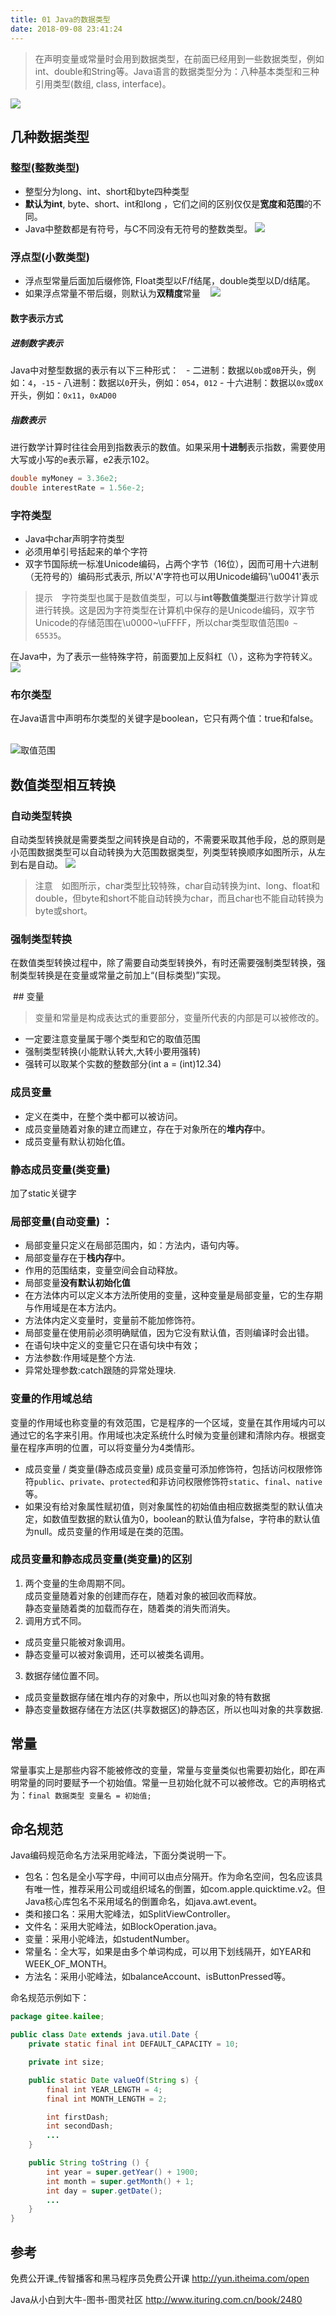 ```yaml
---
title: 01 Java的数据类型
date: 2018-09-08 23:41:24
---
```

> 在声明变量或常量时会用到数据类型，在前面已经用到一些数据类型，例如int、double和String等。Java语言的数据类型分为：八种基本类型和三种引用类型(数组, class, interface)。

![](https://upload-images.jianshu.io/upload_images/1662509-ee14eb10d52d0d92.png?imageMogr2/auto-orient/strip%7CimageView2/2/w/1240)
## 几种数据类型
### 整型(整数类型)
* 整型分为long、int、short和byte四种类型
* **默认为int**, byte、short、int和long ，它们之间的区别仅仅是**宽度和范围**的不同。
* Java中整数都是有符号，与C不同没有无符号的整数类型。
![](https://upload-images.jianshu.io/upload_images/1662509-fe7aad922e691e3c.png?imageMogr2/auto-orient/strip%7CimageView2/2/w/1240)

### 浮点型(小数类型)
* 浮点型常量后面加后缀修饰, Float类型以F/f结尾，double类型以D/d结尾。
* 如果浮点常量不带后缀，则默认为**双精度**常量    
![](https://upload-images.jianshu.io/upload_images/1662509-1fa1a7780e9f9ff2.png?imageMogr2/auto-orient/strip%7CimageView2/2/w/1240)

#### 数字表示方式
##### 进制数字表示
Java中对整型数据的表示有以下三种形式：  
    - 二进制：数据以`0b`或`0B`开头，例如：`4`，`-15`
    - 八进制：数据以`0`开头，例如：`054`，`012`
    - 十六进制：数据以`0x`或`0X`开头，例如：`0x11`，`0xAD00 `

##### 指数表示
进行数学计算时往往会用到指数表示的数值。如果采用**十进制**表示指数，需要使用大写或小写的e表示幂，e2表示102。
``` java
double myMoney = 3.36e2;
double interestRate = 1.56e-2;
```

### 字符类型
* Java中char声明字符类型
* 必须用单引号括起来的单个字符
* 双字节国际统一标准Unicode编码，占两个字节（16位），因而可用十六进制（无符号的）编码形式表示, 所以'A'字符也可以用Unicode编码'\u0041'表示
> 提示　字符类型也属于是数值类型，可以与**int等数值类型**进行数学计算或进行转换。这是因为字符类型在计算机中保存的是Unicode编码，双字节Unicode的存储范围在\u0000~\uFFFF，所以char类型取值范围`0 ~ 65535`。

在Java中，为了表示一些特殊字符，前面要加上反斜杠（\），这称为字符转义。
![](https://upload-images.jianshu.io/upload_images/1662509-2e0d430b87f4873f.png?imageMogr2/auto-orient/strip%7CimageView2/2/w/1240)

### 布尔类型
在Java语言中声明布尔类型的关键字是boolean，它只有两个值：true和false。     

![取值范围](http://upload-images.jianshu.io/upload_images/1662509-fd7793bd9fe09607.jpg?imageMogr2/auto-orient/strip%7CimageView2/2/w/1240)

## 数值类型相互转换
### 自动类型转换
自动类型转换就是需要类型之间转换是自动的，不需要采取其他手段，总的原则是小范围数据类型可以自动转换为大范围数据类型，列类型转换顺序如图所示，从左到右是自动。
![](https://upload-images.jianshu.io/upload_images/1662509-5bcdc9e4501cb800.png?imageMogr2/auto-orient/strip%7CimageView2/2/w/1240)
> 注意　如图所示，char类型比较特殊，char自动转换为int、long、float和double，但byte和short不能自动转换为char，而且char也不能自动转换为byte或short。

### 强制类型转换
在数值类型转换过程中，除了需要自动类型转换外，有时还需要强制类型转换，强制类型转换是在变量或常量之前加上“(目标类型)”实现。

 ## 变量
> 变量和常量是构成表达式的重要部分，变量所代表的内部是可以被修改的。
* 一定要注意变量属于哪个类型和它的取值范围                  
* 强制类型转换(小能默认转大,大转小要用强转) 
* 强转可以取某个实数的整数部分(int a = (int)12.34)

### 成员变量
* 定义在类中，在整个类中都可以被访问。
* 成员变量随着对象的建立而建立，存在于对象所在的**堆内存**中。
* 成员变量有默认初始化值。

### 静态成员变量(类变量)
加了static关键字

### 局部变量(自动变量) ：
* 局部变量只定义在局部范围内，如：方法内，语句内等。 
* 局部变量存在于**栈内存**中。
* 作用的范围结束，变量空间会自动释放。
* 局部变量**没有默认初始化值**
* 在方法体内可以定义本方法所使用的变量，这种变量是局部变量，它的生存期与作用域是在本方法内。
* 方法体内定义变量时，变量前不能加修饰符。
* 局部变量在使用前必须明确赋值，因为它没有默认值，否则编译时会出错。
* 在语句块中定义的变量它只在语句块中有效；
* 方法参数:作用域是整个方法.
* 异常处理参数:catch跟随的异常处理块.

### 变量的作用域总结     
变量的作用域也称变量的有效范围，它是程序的一个区域，变量在其作用域内可以通过它的名字来引用。作用域也决定系统什么时候为变量创建和清除内存。根据变量在程序声明的位置，可以将变量分为4类情形。

* 成员变量 / 类变量(静态成员变量)
成员变量可添加修饰符，包括访问权限修饰符`public`、`private`、`protected`和非访问权限修饰符`static`、`final`、`native`等。
* 如果没有给对象属性赋初值，则对象属性的初始值由相应数据类型的默认值决定，如数值型数据的默认值为0，boolean的默认值为false，字符串的默认值为null。成员变量的作用域是在类的范围。 


### 成员变量和静态成员变量(类变量)的区别
1. 两个变量的生命周期不同。  　　   
成员变量随着对象的创建而存在，随着对象的被回收而释放。   　　  
静态变量随着类的加载而存在，随着类的消失而消失。　
2. 调用方式不同。　　     
  * 成员变量只能被对象调用。　　     
  * 静态变量可以被对象调用，还可以被类名调用。　　
3. 数据存储位置不同。     　　
  * 成员变量数据存储在堆内存的对象中，所以也叫对象的特有数据  　　
  * 静态变量数据存储在方法区(共享数据区)的静态区，所以也叫对象的共享数据. 

## 常量
常量事实上是那些内容不能被修改的变量，常量与变量类似也需要初始化，即在声明常量的同时要赋予一个初始值。常量一旦初始化就不可以被修改。它的声明格式为：`final 数据类型 变量名 = 初始值;`

## 命名规范
Java编码规范命名方法采用驼峰法，下面分类说明一下。
* 包名：包名是全小写字母，中间可以由点分隔开。作为命名空间，包名应该具有唯一性，推荐采用公司或组织域名的倒置，如com.apple.quicktime.v2。但Java核心库包名不采用域名的倒置命名，如java.awt.event。
* 类和接口名：采用大驼峰法，如SplitViewController。
* 文件名：采用大驼峰法，如BlockOperation.java。
* 变量：采用小驼峰法，如studentNumber。
* 常量名：全大写，如果是由多个单词构成，可以用下划线隔开，如YEAR和WEEK_OF_MONTH。
* 方法名：采用小驼峰法，如balanceAccount、isButtonPressed等。

命名规范示例如下：
``` java
package gitee.kailee;

public class Date extends java.util.Date {
    private static final int DEFAULT_CAPACITY = 10;

    private int size;

    public static Date valueOf(String s) {
        final int YEAR_LENGTH = 4;
        final int MONTH_LENGTH = 2;

        int firstDash;
        int secondDash;
        ...
    }

    public String toString () {
        int year = super.getYear() + 1900;
        int month = super.getMonth() + 1;
        int day = super.getDate();
        ...
    }
}
```

## 参考
免费公开课_传智播客和黑马程序员免费公开课
http://yun.itheima.com/open

Java从小白到大牛-图书-图灵社区
http://www.ituring.com.cn/book/2480